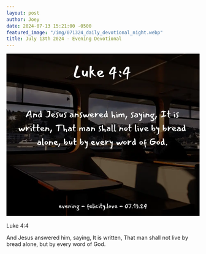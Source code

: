 ```yaml
---
layout: post
author: Joey
date: 2024-07-13 15:21:00 -0500
featured_image: "/img/071324_daily_devotional_night.webp"
title: July 13th 2024 - Evening Devotional
---
```


[![July 13th 2024 - Evening Devotional](/img/071324_daily_devotional_night.webp)](/img/071324_daily_devotional_night.webp)

<!-- verse -->

Luke 4:4

And Jesus answered him, saying, It is written, That man shall not live by bread alone, but by every word of God.


<!-- ad / promo -->
<!-- <hr> 

Please consider purchasing a mug to support the page by clicking the image below, thank you!

[![June 19th 2024 - Evening Devotional - Mug](/img/mugs/061124_morning_mug.webp)](https://www.joeybrinkman.com/shop) -->